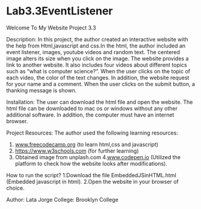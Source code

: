# Lab3.3EventListener
Welcome To My Website Project 3.3

Description: In this project, the author created an interactive website with the help from Html,javascript and css.In the html, the author included an event listener, images, youtube videos and random text. The centered image alters its size when you click on the image. The website provides a link to another website. It also includes four videos about different topics such as “what is computer science?”. When the user clicks on the topic of each video, the color of the text changes. In addition, the website request for your name and a comment. When the user clicks on the submit button, a thanking message is shown. 

Installation: The user can download the html file and open the website. The html file can be downloaded to mac os or windows without any other additional software. In addition, the computer must have an internet browser. 

Project Resources: The author used the following learning resources:
1. www.freecodecamp.org (to learn html,css and javascript)
2. https://www.w3schools.com (for further learning)
3. Obtained image from unplash.com
4.www.codepen.io (Utilized the platform to check how the website looks after modifications).


How to run the script?
1.Download the file EmbeddedJSinHTML.html
(Embedded javascript in html).
2.Open the website in your browser of choice.

Author: Lata Jorge
College: Brooklyn College
